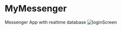 # MyMessenger
Messenger App with realtime database 
![loginScreen](https://user-images.githubusercontent.com/72051780/192989035-edb8a782-5c39-4535-a8d3-342b9aeb1212.png)

